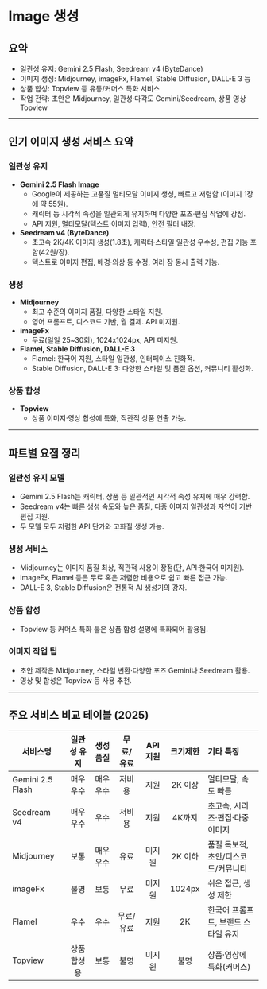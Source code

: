 # Image 생성

## 요약

- 일관성 유지: Gemini 2.5 Flash, Seedream v4 (ByteDance)
- 이미지 생성: Midjourney, imageFx, Flamel, Stable Diffusion, DALL-E 3 등
- 상품 합성: Topview 등 유통/커머스 특화 서비스
- 작업 전략: 초안은 Midjourney, 일관성·다각도 Gemini/Seedream, 상품 영상 Topview

---

## 인기 이미지 생성 서비스 요약

### 일관성 유지

- **Gemini 2.5 Flash Image**
  - Google이 제공하는 고품질 멀티모달 이미지 생성, 빠르고 저렴함 (이미지 1장에 약 55원).
  - 캐릭터 등 시각적 속성을 일관되게 유지하며 다양한 포즈·편집 작업에 강점.
  - API 지원, 멀티모달(텍스트·이미지 입력), 안전 필터 내장.
- **Seedream v4 (ByteDance)**
  - 초고속 2K/4K 이미지 생성(1.8초), 캐릭터·스타일 일관성 우수성, 편집 기능 포함(42원/장).
  - 텍스트로 이미지 편집, 배경·의상 등 수정, 여러 장 동시 출력 기능.

### 생성

- **Midjourney**
  - 최고 수준의 이미지 품질, 다양한 스타일 지원.
  - 영어 프롬프트, 디스코드 기반, 월 결제. API 미지원.
- **imageFx**
  - 무료(일일 25~30회), 1024x1024px, API 미지원.
- **Flamel, Stable Diffusion, DALL-E 3**
  - Flamel: 한국어 지원, 스타일 일관성, 인터페이스 친화적.
  - Stable Diffusion, DALL-E 3: 다양한 스타일 및 품질 옵션, 커뮤니티 활성화.

### 상품 합성

- **Topview**
  - 상품 이미지·영상 합성에 특화, 직관적 상품 연출 가능.

---

## 파트별 요점 정리

### 일관성 유지 모델

- Gemini 2.5 Flash는 캐릭터, 상품 등 일관적인 시각적 속성 유지에 매우 강력함.
- Seedream v4는 빠른 생성 속도와 높은 품질, 다중 이미지 일관성과 자연어 기반 편집 지원.
- 두 모델 모두 저렴한 API 단가와 고화질 생성 가능.

### 생성 서비스

- Midjourney는 이미지 품질 최상, 직관적 사용이 장점(단, API·한국어 미지원).
- imageFx, Flamel 등은 무료 혹은 저렴한 비용으로 쉽고 빠른 접근 가능.
- DALL-E 3, Stable Diffusion은 전통적 AI 생성기의 강자.

### 상품 합성

- Topview 등 커머스 특화 툴은 상품 합성·설명에 특화되어 활용됨.

### 이미지 작업 팁

- 초안 제작은 Midjourney, 스타일 변환·다양한 포즈 Gemini나 Seedream 활용.
- 영상 및 합성은 Topview 등 사용 추천.

---

## 주요 서비스 비교 테이블 (2025)

| 서비스명         | 일관성 유지 | 생성 품질 | 무료/유료 | API 지원 | 크기제한 | 기타 특징                           |
| ---------------- | :---------: | :-------: | :-------: | :------: | :------: | :---------------------------------- |
| Gemini 2.5 Flash |  매우 우수  | 매우 우수 |  저비용   |   지원   | 2K 이상  | 멀티모달, 속도 빠름                 |
| Seedream v4      |  매우 우수  |   우수    |  저비용   |   지원   |  4K까지  | 초고속, 시리즈·편집·다중 이미지     |
| Midjourney       |    보통     | 매우 우수 |   유료    |  미지원  | 2K 이하  | 품질 독보적, 초안/디스코드/커뮤니티 |
| imageFx          |    불명     |   보통    |   무료    |  미지원  |  1024px  | 쉬운 접근, 생성 제한                |
| Flamel           |    우수     |   우수    | 무료/유료 |   지원   |    2K    | 한국어 프롬프트, 브랜드 스타일 유지 |
| Topview          | 상품합성용  |   보통    |   불명    |  미지원  |   불명   | 상품·영상에 특화(커머스)            |

